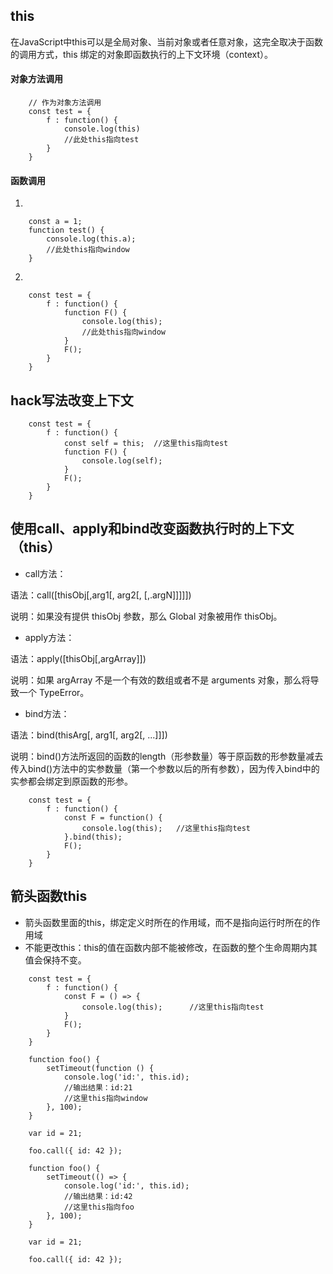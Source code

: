 ## this
在JavaScript中this可以是全局对象、当前对象或者任意对象，这完全取决于函数的调用方式，this 绑定的对象即函数执行的上下文环境（context）。

#### 对象方法调用
```
    // 作为对象方法调用
    const test = {
        f : function() {
            console.log(this)
            //此处this指向test
        }
    }
```

#### 函数调用
1.
```
    const a = 1;
    function test() {
        console.log(this.a);
        //此处this指向window
    }
```
2.
```
    const test = {
        f : function() {
            function F() {
                console.log(this);
                //此处this指向window
            }
            F();
        }
    }
```

## hack写法改变上下文
```
    const test = {
        f : function() {
            const self = this;  //这里this指向test
            function F() {
                console.log(self);
            }
            F();
        }
    }
```

## 使用call、apply和bind改变函数执行时的上下文（this）
* call方法：

语法：call([thisObj[,arg1[, arg2[,   [,.argN]]]]])

说明：如果没有提供 thisObj 参数，那么 Global 对象被用作 thisObj。

* apply方法：

语法：apply([thisObj[,argArray]])

说明：如果 argArray 不是一个有效的数组或者不是 arguments 对象，那么将导致一个 TypeError。

* bind方法：

语法：bind(thisArg[, arg1[, arg2[, ...]]])

说明：bind()方法所返回的函数的length（形参数量）等于原函数的形参数量减去传入bind()方法中的实参数量（第一个参数以后的所有参数），因为传入bind中的实参都会绑定到原函数的形参。

```
    const test = {
        f : function() {
            const F = function() {
                console.log(this);   //这里this指向test
            }.bind(this);
            F();
        }
    }
```

## 箭头函数this
* 箭头函数里面的this，绑定定义时所在的作用域，而不是指向运行时所在的作用域
* 不能更改this：this的值在函数内部不能被修改，在函数的整个生命周期内其值会保持不变。
```
    const test = {
        f : function() {
            const F = () => {
                console.log(this);      //这里this指向test
            }
            F();
        }
    }
```
```
    function foo() {
        setTimeout(function () {
            console.log('id:', this.id);
            //输出结果：id:21
            //这里this指向window
        }, 100);
    }

    var id = 21;

    foo.call({ id: 42 });
```
```
    function foo() {
        setTimeout(() => {
            console.log('id:', this.id);
            //输出结果：id:42
            //这里this指向foo
        }, 100);
    }

    var id = 21;

    foo.call({ id: 42 });
```

